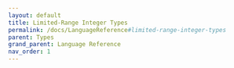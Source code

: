 ```yaml
---
layout: default
title: Limited-Range Integer Types
permalink: /docs/LanguageReference#limited-range-integer-types
parent: Types
grand_parent: Language Reference
nav_order: 1
---
```

